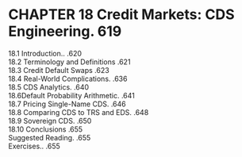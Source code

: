 # CHAPTER 18  Credit Markets: CDS Engineering. 619  

18.1 Introduction.. .620   
18.2 Terminology and Definitions .621   
18.3 Credit Default Swaps .623   
18.4 Real-World Complications. .636   
18.5 CDS Analytics. .640   
18.6Default Probability Arithmetic. .641   
18.7 Pricing Single-Name CDS. .646   
18.8 Comparing CDS to TRS and EDS. .648   
18.9 Sovereign CDS. .650   
18.10 Conclusions .655   
Suggested Reading. .655   
Exercises.. .655  
